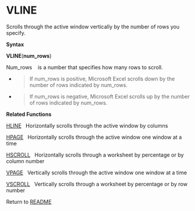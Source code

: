 # VLINE

Scrolls through the active window vertically by the number of rows you
specify.

**Syntax**

**VLINE**(**num\_rows**)

Num\_rows&nbsp;&nbsp;&nbsp;&nbsp;is a number that specifies how many
rows to scroll.

  - > If num\_rows is positive, Microsoft Excel scrolls down by the
    > number of rows indicated by num\_rows.

  - > If num\_rows is negative, Microsoft Excel scrolls up by the number
    > of rows indicated by num\_rows.


**Related Functions**

[HLINE](HLINE.md)&nbsp;&nbsp;&nbsp;Horizontally scrolls through the active window by
columns

[HPAGE](HPAGE.md)&nbsp;&nbsp;&nbsp;Horizontally scrolls through the active window
one window at a time

[HSCROLL](HSCROLL.md)&nbsp;&nbsp;&nbsp;Horizontally scrolls through a worksheet by
percentage or by column number

[VPAGE](VPAGE.md)&nbsp;&nbsp;&nbsp;Vertically scrolls through the active window one
window at a time

[VSCROLL](VSCROLL.md)&nbsp;&nbsp;&nbsp;Vertically scrolls through a worksheet by
percentage or by row number



Return to [README](README.md)

